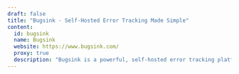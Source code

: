 ```yaml
---
draft: false
title: "Bugsink - Self-Hosted Error Tracking Made Simple"
content:
  id: bugsink
  name: Bugsink
  website: https://www.bugsink.com/
  proxy: true
  description: "Bugsink is a powerful, self-hosted error tracking platform that helps you catch and resolve bugs before your users notice. Compatible with Sentry SDKs and built for reliability, it gives you full control over your data."
---
```

